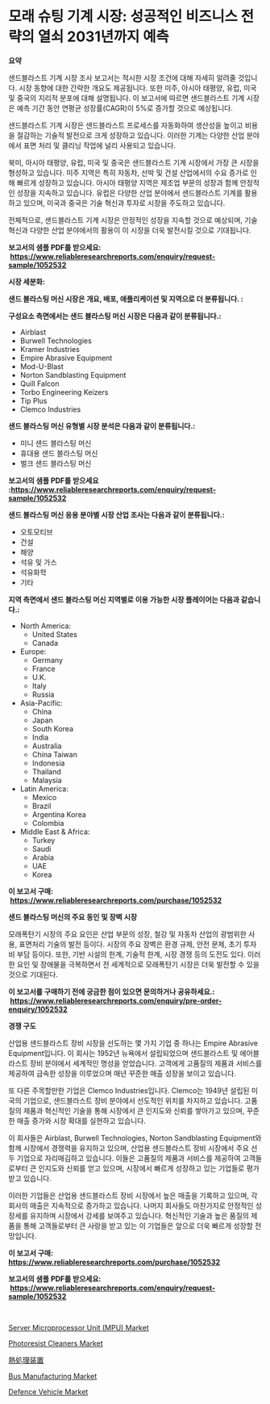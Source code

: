 <p><h1>모래 슈팅 기계 시장: 성공적인 비즈니스 전략의 열쇠 2031년까지 예측</h1></p><p><strong>요약</strong></p>
<p><p>샌드블라스트 기계 시장 조사 보고서는 적시한 시장 조건에 대해 자세히 알려줄 것입니다. 시장 동향에 대한 간략한 개요도 제공됩니다. 또한 미주, 아시아 태평양, 유럽, 미국 및 중국의 지리적 분포에 대해 설명됩니다. 이 보고서에 따르면 샌드블라스트 기계 시장은 예측 기간 동안 연평균 성장률(CAGR)이 5%로 증가할 것으로 예상됩니다.</p><p>샌드블라스트 기계 시장은 샌드블라스트 프로세스를 자동화하여 생산성을 높이고 비용을 절감하는 기술적 발전으로 크게 성장하고 있습니다. 이러한 기계는 다양한 산업 분야에서 표면 처리 및 클리닝 작업에 널리 사용되고 있습니다.</p><p>북미, 아시아 태평양, 유럽, 미국 및 중국은 샌드블라스트 기계 시장에서 가장 큰 시장을 형성하고 있습니다. 미주 지역은 특히 자동차, 선박 및 건설 산업에서의 수요 증가로 인해 빠르게 성장하고 있습니다. 아시아 태평양 지역은 제조업 부문의 성장과 함께 안정적인 성장을 지속하고 있습니다. 유럽은 다양한 산업 분야에서 샌드블라스트 기계를 활용하고 있으며, 미국과 중국은 기술 혁신과 투자로 시장을 주도하고 있습니다.</p><p>전체적으로, 샌드블라스트 기계 시장은 안정적인 성장을 지속할 것으로 예상되며, 기술 혁신과 다양한 산업 분야에서의 활용이 이 시장을 더욱 발전시킬 것으로 기대됩니다.</p></p>
<p><strong>보고서의 샘플 PDF를 받으세요: &nbsp;<a href="https://www.reliableresearchreports.com/enquiry/request-sample/1052532">https://www.reliableresearchreports.com/enquiry/request-sample/1052532</a></strong></p>
<p><strong>시장 세분화:</strong></p>
<p><strong> 샌드 블라스팅 머신 시장은 개요, 배포, 애플리케이션 및 지역으로 더 분류됩니다. :</strong></p>
<p><strong>구성요소 측면에서는 샌드 블라스팅 머신 시장은 다음과 같이 분류됩니다.:</strong></p>
<p><ul><li>Airblast</li><li>Burwell Technologies</li><li>Kramer Industries</li><li>Empire Abrasive Equipment</li><li>Mod-U-Blast</li><li>Norton Sandblasting Equipment</li><li>Quill Falcon</li><li>Torbo Engineering Keizers</li><li>Tip Plus</li><li>Clemco Industries</li></ul></p>
<p><strong> 샌드 블라스팅 머신 유형별 시장 분석은 다음과 같이 분류됩니다.:</strong></p>
<p><ul><li>미니 샌드 블라스팅 머신</li><li>휴대용 샌드 블라스팅 머신</li><li>벌크 샌드 블라스팅 머신</li></ul></p>
<p><strong>보고서의 샘플 PDF를 받으세요 :<a href="https://www.reliableresearchreports.com/enquiry/request-sample/1052532">https://www.reliableresearchreports.com/enquiry/request-sample/1052532</a></strong></p>
<p><strong> 샌드 블라스팅 머신 응용 분야별 시장 산업 조사는 다음과 같이 분류됩니다.:</strong></p>
<p><ul><li>오토모티브</li><li>건설</li><li>해양</li><li>석유 및 가스</li><li>석유화학</li><li>기타</li></ul></p>
<p><strong>지역 측면에서 샌드 블라스팅 머신 지역별로 이용 가능한 시장 플레이어는 다음과 같습니다.:</strong></p>
<p><ul>
    <li>
        North America:
        <ul>
            <li>United States</li>
            <li>Canada</li>
        </ul>
    </li>
    <li>
        Europe:
        <ul>
            <li>Germany</li>
            <li>France</li>
            <li>U.K.</li>
            <li>Italy</li>
            <li>Russia</li>
        </ul>
    </li>
    <li>
        Asia-Pacific:
        <ul>
            <li>China</li>
            <li>Japan</li>
            <li>South Korea</li>
            <li>India</li>
            <li>Australia</li>
            <li>China Taiwan</li>
            <li>Indonesia</li>
            <li>Thailand</li>
            <li>Malaysia</li>
        </ul>
    </li>
    <li>
        Latin America:
        <ul>
            <li>Mexico</li>
            <li>Brazil</li>
            <li>Argentina Korea</li>
            <li>Colombia</li>
        </ul>
    </li>
    <li>
        Middle East & Africa:
        <ul>
            <li>Turkey</li>
            <li>Saudi</li>
            <li>Arabia</li>
            <li>UAE</li>
            <li>Korea</li>
        </ul>
    </li>
    </ul></p>
<p><strong>이 보고서 구매: &nbsp;<a href="https://www.reliableresearchreports.com/purchase/1052532">https://www.reliableresearchreports.com/purchase/1052532</a></strong></p>
<p><strong>샌드 블라스팅 머신의 주요 동인 및 장벽 시장</strong></p>
<p><p>모래폭탄기 시장의 주요 요인은 산업 부문의 성장, 철강 및 자동차 산업의 광범위한 사용, 표면처리 기술의 발전 등이다. 시장의 주요 장벽은 환경 규제, 안전 문제, 초기 투자비 부담 등이다. 또한, 기반 시설의 한계, 기술적 한계, 시장 경쟁 등의 도전도 있다. 이러한 요인 및 장애물을 극복하면서 전 세계적으로 모래폭탄기 시장은 더욱 발전할 수 있을 것으로 기대된다.</p></p>
<p><strong>이 보고서를 구매하기 전에 궁금한 점이 있으면 문의하거나 공유하세요.: &nbsp;<a href="https://www.reliableresearchreports.com/enquiry/pre-order-enquiry/1052532">https://www.reliableresearchreports.com/enquiry/pre-order-enquiry/1052532</a></strong></p>
<p><strong>경쟁 구도</strong></p>
<p><p>산업용 샌드블라스트 장비 시장을 선도하는 몇 가지 기업 중 하나는 Empire Abrasive Equipment입니다. 이 회사는 1952년 뉴욕에서 설립되었으며 샌드블라스트 및 에어블라스트 장비 분야에서 세계적인 명성을 얻었습니다. 고객에게 고품질의 제품과 서비스를 제공하여 급속한 성장을 이루었으며 매년 꾸준한 매출 성장을 보이고 있습니다.</p><p>또 다른 주목할만한 기업은 Clemco Industries입니다. Clemco는 1949년 설립된 미국의 기업으로, 샌드블라스트 장비 분야에서 선도적인 위치를 차지하고 있습니다. 고품질의 제품과 혁신적인 기술을 통해 시장에서 큰 인지도와 신뢰를 쌓아가고 있으며, 꾸준한 매출 증가와 시장 확대를 실현하고 있습니다.</p><p>이 회사들은 Airblast, Burwell Technologies, Norton Sandblasting Equipment와 함께 시장에서 경쟁력을 유지하고 있으며, 산업용 샌드블라스트 장비 시장에서 주요 선두 기업으로 자리매김하고 있습니다. 이들은 고품질의 제품과 서비스를 제공하여 고객들로부터 큰 인지도와 신뢰를 얻고 있으며, 시장에서 빠르게 성장하고 있는 기업들로 평가받고 있습니다.</p><p>이러한 기업들은 산업용 샌드블라스트 장비 시장에서 높은 매출을 기록하고 있으며, 각 회사의 매출은 지속적으로 증가하고 있습니다. 나머지 회사들도 마찬가지로 안정적인 성장세를 유지하며 시장에서 강세를 보여주고 있습니다. 혁신적인 기술과 높은 품질의 제품을 통해 고객들로부터 큰 사랑을 받고 있는 이 기업들은 앞으로 더욱 빠르게 성장할 전망입니다.</p></p>
<p><strong>이 보고서 구매: &nbsp; <a href="https://www.reliableresearchreports.com/purchase/1052532">https://www.reliableresearchreports.com/purchase/1052532</a></strong></p>
<p><strong>보고서의 샘플 PDF를 받으세요: &nbsp;<a href="https://www.reliableresearchreports.com/enquiry/request-sample/1052532">https://www.reliableresearchreports.com/enquiry/request-sample/1052532</a></strong><strong></strong></p>
<p>&nbsp;</p>
<p><p><a href="https://github.com/provorikovar/Market-Research-Report-List-3/blob/main/server-microprocessor-unit-mpu-market.md">Server Microprocessor Unit (MPU) Market</a></p><p><a href="https://github.com/angelajermaine/Market-Research-Report-List-2/blob/main/photoresist-cleaners-market.md">Photoresist Cleaners Market</a></p><p><a href="https://github.com/ReganWisoky2023/Market-Research-Report-List-1/blob/main/482286513996.md">熱処理装置</a></p><p><a href="https://issuu.com/reportprime-2/docs/bus-manufacturing-market-size-2030.pptx">Bus Manufacturing Market</a></p><p><a href="https://issuu.com/reportprime-2/docs/defence-vehicle-market-size-2030.pptx">Defence Vehicle Market</a></p></p>